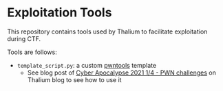 # Exploitation Tools

This repository contains tools used by Thalium to facilitate exploitation during CTF.

Tools are follows:

* `template_script.py`: a custom [pwntools](https://github.com/Gallopsled/pwntools) template
  * See blog post of [Cyber Apocalypse 2021 1/4 - PWN challenges](https://thalium.github.io/blog/) on Thalium blog to see how to use it
